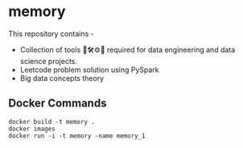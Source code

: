 # memory

This repository contains -
- Collection of tools 🔧🛠⚙🔎 required for data engineering and data science projects.
- Leetcode problem solution using PySpark
- Big data concepts theory

## Docker Commands
```
docker build -t memory .
docker images
docker run -i -t memory -name memory_1
```